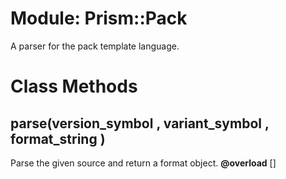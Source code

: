 # Module: Prism::Pack
    

A parser for the pack template language.


# Class Methods
## parse(version_symbol , variant_symbol , format_string ) [](#method-c-parse)
Parse the given source and return a format object.
**@overload** [] 


